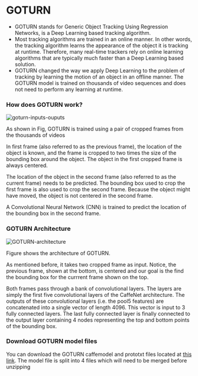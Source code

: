 # GOTURN #
* GOTURN stands for Generic Object Tracking Using Regression Networks, is a Deep Learning based tracking algorithm.
* Most tracking algorithms are trained in an online manner. In other words, the tracking algorithm learns the appearance of the object it is tracking at runtime. Therefore, many real-time trackers rely on online learning algorithms that are typically much faster than a Deep Learning based solution.
* GOTURN changed the way we apply Deep Learning to the problem of tracking by learning the motion of an object in an offline manner. The GOTURN model is trained on thousands of video sequences and does not need to perform any learning at runtime.

### How does GOTURN work? ###
![goturn-inputs-ouputs](https://github.com/Harshil-Kansagara/Machine-Learning-Projects/assets/35835271/7e7bc429-7bce-4322-ae53-4b60dbc1384b)

As shown in Fig, GOTURN is trained using a pair of cropped frames from the thousands of videos

In first frame (also referred to as the previous frame), the location of the object is known, and the frame is cropped to two times the size of the bounding box around the object. The object in the first cropped frame is always centered.

The location of the object in the second frame (also referred to as the current frame) needs to be predicted. The bounding box used to crop the first frame is also used to crop the second frame. Because the object might have moved, the object is not centered in the second frame.

A Convolutional Neural Network (CNN) is trained to predict the location of the bounding box in the second frame.

### GOTURN Architecture ###
![GOTURN-architecture](https://github.com/Harshil-Kansagara/Machine-Learning-Projects/assets/35835271/245998ff-a6ee-49f3-b56b-d7a747a3dd23)

Figure shows the architecture of GOTURN.

As mentioned before, it takes two cropped frame as input. Notice, the previous frame, shown at the bottom, is centered and our goal is the find the bounding box for the currrent frame shown on the top.

Both frames pass through a bank of convolutional layers. The layers are simply the first five convolutional layers of the CaffeNet architecture. The outputs of these convolutional layers (i.e. the pool5 features) are concatenated into a single vector of length 4096. This vector is input to 3 fully connected layers. The last fully connected layer is finally connected to the output layer containing 4 nodes representing the top and bottom points of the bounding box.

### Download GOTURN model files ###
You can download the GOTURN caffemodel and prototxt files located at [this link](https://github.com/spmallick/goturn-files). The model file is split into 4 files which will need to be merged before unzipping

